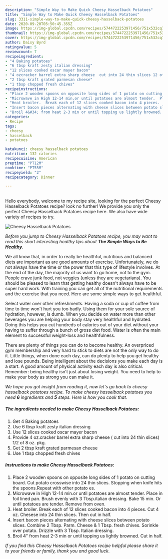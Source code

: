 ```yaml
---
description: "Simple Way to Make Quick Cheesy Hasselback Potatoes"
title: "Simple Way to Make Quick Cheesy Hasselback Potatoes"
slug: 3311-simple-way-to-make-quick-cheesy-hasselback-potatoes
date: 2020-09-20T05:50:45.355Z
image: https://img-global.cpcdn.com/recipes/5744722253971456/751x532cq70/cheesy-hasselback-potatoes-recipe-main-photo.jpg
thumbnail: https://img-global.cpcdn.com/recipes/5744722253971456/751x532cq70/cheesy-hasselback-potatoes-recipe-main-photo.jpg
cover: https://img-global.cpcdn.com/recipes/5744722253971456/751x532cq70/cheesy-hasselback-potatoes-recipe-main-photo.jpg
author: Daisy Byrd
ratingvalue: 5
reviewcount: 7
recipeingredient:
- "4 Baking potatoes"
- "6 tbsp kraft zesty italian dressing"
- "12 slices cooked oscar mayer bacon"
- "4 ozcracker barrel extra sharp cheese  cut into 24 thin slices 12 of 8 oz pkg"
- "2 tbsp kraft grated parmesan cheese"
- "1 tbsp chopped fresh chives"
recipeinstructions:
- "Place 2 wooden spoons on opposite long sides of 1 potato on cutting board. Cut potato crosswise into 24 thin slices.  Stopping when knife hits the spoons.Repeat with other potato es."
- "Microwave in High 12-14 min.or until potatoes are almost tender.  Place in foil lined pan. Brush evenly with 3 Tbsp.italian dressing.  Bake 15 min. Or until potatoes are tender. Remove from oven."
- "Heat broiler.  Break each of 12 slices cooked bacon into 4 pieces.  Cut 4 oz. Chesese into 24 thin slices.  Then cut in half."
- "Insert bacon pieces alternating with cheese slices between potato slices.  Combine 2 Tbsp. Parm. Cheese &amp; 1 Tbsp. fresh chives.  Sorinkle over potato.  Drizzle with 3 Tbsp. Italian dressing."
- "Broil 4&#34; from heat 2-3 min or until topping us lightly browned. Cut in half."
categories:
- Recipe
tags:
- cheesy
- hasselback
- potatoes

katakunci: cheesy hasselback potatoes 
nutrition: 132 calories
recipecuisine: American
preptime: "PT12M"
cooktime: "PT55M"
recipeyield: "2"
recipecategory: Dinner

---
```

<br>
Hello everybody, welcome to my recipe site, looking for the perfect Cheesy Hasselback Potatoes recipe? look no further! We provide you only the perfect Cheesy Hasselback Potatoes recipe here. We also have wide variety of recipes to try.
<br>


![Cheesy Hasselback Potatoes](https://img-global.cpcdn.com/recipes/5744722253971456/751x532cq70/cheesy-hasselback-potatoes-recipe-main-photo.jpg)

<i>Before you jump to Cheesy Hasselback Potatoes recipe, you may want to read this short interesting healthy tips about <strong>The Simple Ways to Be Healthy</strong>.</i>

We all know that, in order to really be healthful, nutritious and balanced diets are important as are good amounts of exercise. Unfortunately, we do not always have the time or the power that this type of lifestyle involves. At the end of the day, the majority of us want to go home, not to the gym. People crave junk food, not veggies (unless they are vegetarians). You should be pleased to learn that getting healthy doesn't always have to be super hard work. With training you can get all of the nutritional requirements and the exercise that you need. Here are some simple ways to get healthful.

Select water over other refreshments. Having a soda or cup of coffee from time to time won't hurt you too badly. Using them for your sole source of hydration, however, is dumb. When you decide on water more than other beverages you are helping your body stay very healthful and hydrated. Doing this helps you cut hundreds of calories out of your diet without your having to suffer through a bunch of gross diet food. Water is often the main element to successful weight-loss and healthfulness.

There are plenty of things you can do to become healthy. An overpriced gym membership and very hard to stick to diets are not the only way to do it. Little things, when done each day, can do plenty to help you get healthy and lose pounds. Being intelligent about the decisions you make each day is a start. A good amount of physical activity each day is also critical. Remember: being healthy isn’t just about losing weight. You need to help to make your body as strong you can make it. 


<i>We hope you got insight from reading it, now let's go back to cheesy hasselback potatoes recipe. To make cheesy hasselback potatoes you need <strong>6</strong> ingredients and <strong>5</strong> steps. Here is how you cook that.
</i>

##### The ingredients needed to make Cheesy Hasselback Potatoes:

1. Get 4 Baking potatoes
1. Use 6 tbsp kraft zesty italian dressing
1. Use 12 slices cooked oscar mayer bacon
1. Provide 4 oz.cracker barrel extra sharp cheese ( cut into 24 thin slices) 1/2 of 8 oz. pkg.
1. Get 2 tbsp kraft grated parmesan cheese
1. Use 1 tbsp chopped fresh chives


##### Instructions to make Cheesy Hasselback Potatoes:

1. Place 2 wooden spoons on opposite long sides of 1 potato on cutting board. Cut potato crosswise into 24 thin slices.  Stopping when knife hits the spoons.Repeat with other potato es.
1. Microwave in High 12-14 min.or until potatoes are almost tender.  Place in foil lined pan. Brush evenly with 3 Tbsp.italian dressing.  Bake 15 min. Or until potatoes are tender. Remove from oven.
1. Heat broiler.  Break each of 12 slices cooked bacon into 4 pieces.  Cut 4 oz. Chesese into 24 thin slices.  Then cut in half.
1. Insert bacon pieces alternating with cheese slices between potato slices.  Combine 2 Tbsp. Parm. Cheese &amp; 1 Tbsp. fresh chives.  Sorinkle over potato.  Drizzle with 3 Tbsp. Italian dressing.
1. Broil 4&#34; from heat 2-3 min or until topping us lightly browned. Cut in half.


<i>If you find this Cheesy Hasselback Potatoes recipe helpful please share it to your friends or family, thank you and good luck.</i>
